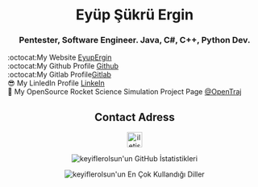 <h1 align="center">Eyüp Şükrü Ergin</h1>
<h3 align="center">Pentester, Software Engineer. Java, C#, C++, Python Dev.</h3>

:octocat:My Website [EyupErgin]</br>
:octocat:My Github Profile [Github]</br>
:octocat:My Gitlab Profile[Gitlab]</br> 
:sunglasses: My LinledIn Profile [LinkeIn]</br>
:rocket: My OpenSource Rocket Science Simulation Project Page [@OpenTraj]</br>

<h2 align="center">Contact Adress</h2>
<div align="center">
  <a target="_blank" href="https://github.com/EyupErgin"> <img alt="iletisim | Github"  width="30px" src="https://www.flaticon.com/svg/static/icons/svg/733/733609.svg"></a> 


</div>

<div align="center">
  
![keyiflerolsun'un GitHub İstatistikleri](https://github-readme-stats.vercel.app/api?username=EyupErgin&show_icons=true&theme=dark)

</div>

<div align="center">

![keyiflerolsun'un En Çok Kullandığı Diller](https://github-readme-stats.vercel.app/api/top-langs/?username=EyupErgin&layout=demo&theme=dark)

</div>



[Github]: https://github.com/EyupErgin
[Gitlab]: https://gitlab.com/EyupErgin
[LinkeIn]: https://www.linkedin.com/in/eyupergin/
[@OpenTraj]: https://github.com/OpenTraj
[EyupErgin]: https://eyupergin.github.io/
